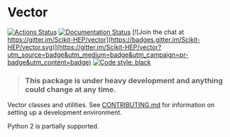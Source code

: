 # Vector

[![Actions Status][actions-badge]][actions-link]
[![Documentation Status][rtd-badge]][rtd-link]
[![Join the chat at https://gitter.im/Scikit-HEP/vector](https://badges.gitter.im/Scikit-HEP/vector.svg)](https://gitter.im/Scikit-HEP/vector?utm_source=badge&utm_medium=badge&utm_campaign=pr-badge&utm_content=badge)
[![Code style: black](https://img.shields.io/badge/code%20style-black-000000.svg)](https://github.com/psf/black)

> ### This package is under heavy development and anything could change at any time.


Vector classes and utilities. See [CONTRIBUTING.md](./.github/CONTRIBUTING.md) for information on setting up a development environment.


Python 2 is partially supported.


[actions-badge]: https://github.com/scikit-hep/vector/workflows/CI/badge.svg
[actions-link]:  https://github.com/scikit-hep/vector/actions
[rtd-badge]:     https://readthedocs.org/projects/vector/badge/?version=latest
[rtd-link]:      https://vector.readthedocs.io/en/latest/?badge=latest
